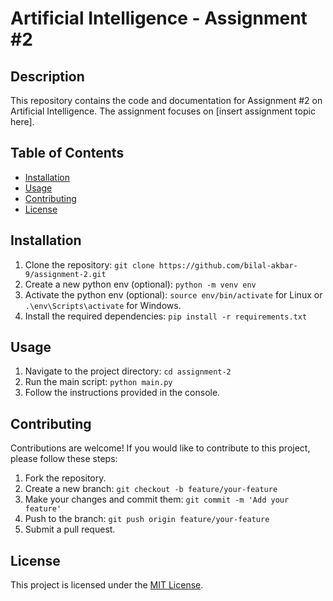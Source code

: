 # Artificial Intelligence - Assignment #2

## Description
This repository contains the code and documentation for Assignment #2 on Artificial Intelligence. The assignment focuses on [insert assignment topic here].

## Table of Contents
- [Installation](#installation)
- [Usage](#usage)
- [Contributing](#contributing)
- [License](#license)

## Installation
1. Clone the repository: `git clone https://github.com/bilal-akbar-9/assignment-2.git`
2. Create a new python env (optional): `python -m venv env`
3. Activate the python env (optional): `source env/bin/activate` for Linux or `.\env\Scripts\activate` for Windows.
4. Install the required dependencies: `pip install -r requirements.txt`

## Usage
1. Navigate to the project directory: `cd assignment-2`
2. Run the main script: `python main.py`
3. Follow the instructions provided in the console.

## Contributing
Contributions are welcome! If you would like to contribute to this project, please follow these steps:
1. Fork the repository.
2. Create a new branch: `git checkout -b feature/your-feature`
3. Make your changes and commit them: `git commit -m 'Add your feature'`
4. Push to the branch: `git push origin feature/your-feature`
5. Submit a pull request.

## License
This project is licensed under the [MIT License](LICENSE).